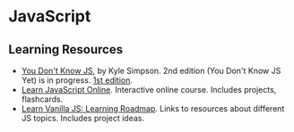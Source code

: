 # JavaScript

## Learning Resources

* [You Don't Know JS](https://github.com/getify/You-Dont-Know-JS), by Kyle Simpson. 2nd edition (You Don't Know JS Yet) is in progress. [1st edition](https://github.com/getify/You-Dont-Know-JS/tree/1st-ed).
* [Learn JavaScript Online](https://learnjavascript.online/). Interactive online course. Includes projects, flashcards.
* [Learn Vanilla JS: Learning Roadmap](https://learnvanillajs.com/). Links to resources about different JS topics. Includes project ideas.
